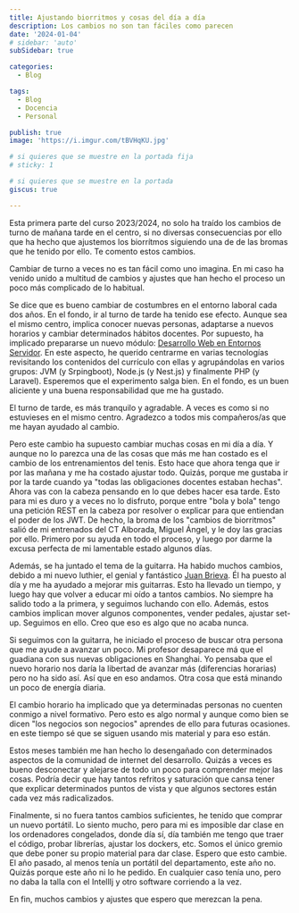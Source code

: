```yaml
---
title: Ajustando biorritmos y cosas del día a día
description: Los cambios no son tan fáciles como parecen
date: '2024-01-04'
# sidebar: 'auto'
subSidebar: true

categories:
  - Blog

tags:
  - Blog
  - Docencia
  - Personal

publish: true
image: 'https://i.imgur.com/tBVHqKU.jpg'

# si quieres que se muestre en la portada fija
# sticky: 1

# si quieres que se muestre en la portada
giscus: true 

---
```

Esta primera parte del curso 2023/2024, no solo ha traído los cambios de turno de mañana  tarde en el centro, si no diversas consecuencias por ello que ha hecho que ajustemos los biorrítmos siguiendo una de de las bromas que he tenido por ello. Te comento estos cambios.

<!-- more -->

Cambiar de turno a veces no es tan fácil como uno imagina. En mi caso ha venido unido a multitud de cambios y ajustes que han hecho el proceso un poco más complicado de lo habitual.

Se dice que es bueno cambiar de costumbres en el entorno laboral cada dos años. En el fondo, ir al turno de tarde ha tenido ese efecto. Aunque sea el mismo centro, implica conocer nuevas personas, adaptarse a nuevos horarios y cambiar determinados hábitos docentes. Por supuesto, ha implicado prepararse un nuevo módulo: [Desarrollo Web en Entornos Servidor](https://github.com/joseluisgs/DesarrolloWebEntornosServidor-00-2023-2024). En este aspecto, he querido centrarme en varias tecnologías revisitando los contenidos del currículo con ellas y agrupándolas en varios grupos: JVM (y Srpingboot), Node.js (y Nest.js) y finalmente PHP (y Laravel). Esperemos que el experimento salga bien. En el fondo, es un buen aliciente y una buena responsabilidad que me ha gustado.

El turno de tarde, es más tranquilo y agradable. A veces es como si no estuvieses en el mismo centro. Agradezco a todos mis compañeros/as que me hayan ayudado al cambio.

Pero este cambio ha supuesto cambiar muchas cosas en mi día a día. Y aunque no lo parezca una de las cosas que más me han costado es el cambio de los entrenamientos del tenis. Esto hace que ahora tenga que ir por las mañana y me ha costado ajustar todo. Quizás, porque me gustaba ir por la tarde cuando ya "todas las obligaciones docentes estaban hechas". Ahora vas con la cabeza pensando en lo que debes hacer esa tarde. Esto para mi es duro y a veces no lo disfruto, porque entre "bola y bola" tengo una petición REST en la cabeza por resolver o explicar para que entiendan el poder de los JWT. De hecho, la broma de los "cambios de biorritmos" salió de mi entrenados del CT Alborada, Miguel Ángel, y le doy las gracias por ello. Primero por su ayuda en todo el proceso, y luego por darme la excusa perfecta de mi lamentable estado algunos días.

Además, se ha juntado el tema de la guitarra. Ha habido muchos cambios, debido a mi nuevo luthier, el genial y fantástico [Juan Brieva](https://www.youtube.com/@juanbrievaluthier6637). Él ha puesto al día y me ha ayudado a mejorar mis guitarras. Esto ha llevado un tiempo, y luego hay que volver a educar mi oído a tantos cambios. No siempre ha salido todo a la primera, y seguimos luchando con ello. Además, estos cambios implican mover algunos componentes, vender pedales, ajustar set-up. Seguimos en ello. Creo que eso es algo que no acaba nunca. 

Si seguimos con la guitarra, he iniciado el proceso de buscar otra persona que me ayude a avanzar un poco. Mi profesor desaparece má que el guadiana con sus nuevas obligaciones en Shanghai. Yo pensaba que el nuevo horario nos daría la libertad de avanzar más (diferencias horarias) pero no ha sido así. Así que en eso andamos. Otra cosa que está minando un poco de energía diaria.

El cambio horario ha implicado que ya determinadas personas no cuenten conmigo a nivel formativo. Pero esto es algo normal y aunque como bien se dicen "los negocios son negocios" aprendes de ello para futuras ocasiones. en este tiempo sé que se siguen usando mis material y para eso están.

Estos meses también me han hecho lo desengañado con determinados aspectos de la comunidad de internet del desarrollo. Quizás a veces es bueno desconectar y alejarse de todo un poco para comprender mejor las cosas. Podría decir que hay tantos refritos y saturación que cansa tener que explicar determinados puntos de vista y que algunos sectores están cada vez más radicalizados. 

Finalmente, si no fuera tantos cambios suficientes, he tenido que comprar un nuevo portátil. Lo siento mucho, pero para mi es imposible dar clase en los ordenadores congelados, donde día sí, día también me tengo que traer el código, probar librerías, ajustar los dockers, etc. Somos el único gremio que debe poner su propio material para dar clase. Espero que esto cambie. El año pasado, al menos tenía un portátil del departamento, este año no. Quizás porque este año ni lo he pedido. En cualquier caso tenía uno, pero no daba la talla con el IntellIj y otro software corriendo a la vez. 

En fin, muchos cambios y ajustes que espero que merezcan la pena.
